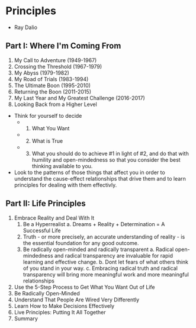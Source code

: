 # Principles
- Ray Dalio
## Part I: Where I'm Coming From
1. My Call to Adventure (1949-1967)
2. Crossing the Threshold (1967-1979)
3. My Abyss (1979-1982)
4. My Road of Trials (1983-1994)
5. The Ultimate Boon (1995-2010)
6. Returning the Boon (2011-2015)
7. My Last Year and My Greatest Challenge (2016-2017)
8. Looking Back from a Higher Level

* Think for yourself to decide
	* 1. What You Want
	* 2. What is True
	* 3. What you should do to achieve #1 in light of #2, and do that with humility and open-mindedness so that you consider the best thinking available to you.
* Look to the patterns of those things that affect you in order to understand the cause-effect relationships that drive them and to learn principles for dealing with them effectivly.

## Part II: Life Principles
1. Embrace Reality and Deal With It
	1. Be a Hyperrealist
		a. Dreams + Reality + Determination = A Successful Life
	2. Truth - or more precisely, an accurate understanding of reality - is the essential foundation for any good outcome.
	3.  Be radically open-minded and radically transparent
		a. Radical open-mindedness and radical transparency are invaluable for rapid learning and effective change.
		b. Dont let fears of what others think of you stand in your way.
		c. Embracing radical truth and radical transparency will bring more meaningful work and more meaningful relationships 
2. Use the 5-Step Process to Get What You Want Out of Life
3. Be Radically Open-Minded
4. Understand That People Are Wired Very Differently
5. Learn How to Make Decisions Effectively
6. Live Principles: Putting It All Together
7. Summary
<!--stackedit_data:
eyJoaXN0b3J5IjpbLTQyODIwODE5MCw3MjIwMjA3ODRdfQ==
-->